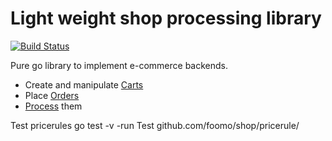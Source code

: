 # Light weight shop processing library

[![Build Status](https://travis-ci.org/foomo/shop.svg?branch=master)](https://travis-ci.org/foomo/shop)

Pure go library to implement e-commerce backends.

- Create and manipulate [Carts]( docs/cart.md)
- Place [Orders]( docs/orders.md)
- [Process](docs/process.md) them


Test pricerules
go test -v -run Test github.com/foomo/shop/pricerule/